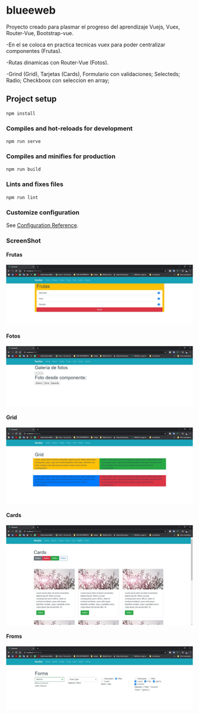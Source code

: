 # blueeweb
Proyecto creado para plasmar el progreso del aprendizaje Vuejs, Vuex, Router-Vue, Bootstrap-vue.

-En el se coloca en practica tecnicas vuex para poder centralizar componentes (Frutas). 

-Rutas dinamicas con Router-Vue (Fotos).

-Grind (Grid), Tarjetas (Cards), Formulario con validaciones; Selecteds; Radio; Checkboox con seleccion en array; 



## Project setup
```
npm install
```

### Compiles and hot-reloads for development
```
npm run serve
```

### Compiles and minifies for production
```
npm run build
```

### Lints and fixes files
```
npm run lint
```

### Customize configuration
See [Configuration Reference](https://cli.vuejs.org/config/).

### ScreenShot

#### Frutas
![ScreenShot](src/assets/screenshot/ss1.JPG)

#### Fotos
![ScreenShot](src/assets/screenshot/ss2.JPG)

#### Grid
![ScreenShot](src/assets/screenshot/ss3.JPG)

#### Cards
![ScreenShot](src/assets/screenshot/ss4.JPG)

#### Froms
![ScreenShot](src/assets/screenshot/ss5.JPG)